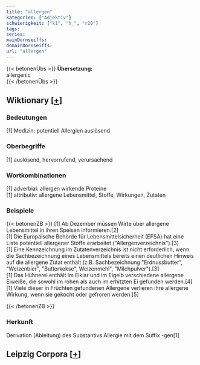 ```yaml
---
title: "allergen"
kategorien: ["Adjektiv"]
schwierigkeit: ["k1", "h_", "r20"]
tags:
series:
mainDornseiffs:
domainDornseiffs:
url: "allergen"
---
```


{{< betonenÜbs >}}
**Übersetzung:**  
allergenic  
{{< /betonenÜbs >}}

## Wiktionary [[+](https://de.wiktionary.org/wiki/allergen)]

### Bedeutungen
[1] Medizin: potentiell Allergien auslösend  

### Oberbegriffe
[1] auslösend, hervorrufend, verursachend  

### Wortkombinationen
[1] adverbial: allergen wirkende Proteine  
[1] attributiv: allergene Lebensmittel, Stoffe, Wirkungen, Zutaten  

### Beispiele
{{< betonenZB >}}
[1] Ab Dezember müssen Wirte über allergene Lebensmittel in ihren Speisen informieren.[2]  
[1] Die Europäische Behörde für Lebensmittelsicherheit (EFSA) hat eine Liste potentiell allergener Stoffe erarbeitet ("Allergenverzeichnis").[3]  
[1] Eine Kennzeichnung im Zutatenverzeichnis ist nicht erforderlich, wenn die Sachbezeichnung eines Lebensmittels bereits einen deutlichen Hinweis auf die allergene Zutat enthält (z.B. Sachbezeichnung "Erdnussbutter", "Weizenbier", "Butterkekse", Weizenmehl", "Milchpulver").[3]  
[1] Das Hühnerei enthält im Eiklar und im Eigelb verschiedene allergene Eiweiße, die sowohl im rohen als auch im erhitzten Ei gefunden werden.[4]  
[1] Viele dieser in Früchten gefundenen Allergene verlieren ihre allergene Wirkung, wenn sie gekocht oder gefroren werden.[5]  

{{< /betonenZB >}}
### Herkunft
Derivation (Ableitung) des Substantivs Allergie mit dem Suffix -gen[1]  


## Leipzig Corpora [[+](https://corpora.uni-leipzig.de/en/res?word=allergen&corpusId=deu_newscrawl-public_2018)]

